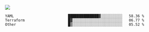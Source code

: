 ![](https://github-profile-summary-cards.vercel.app/api/cards/profile-details?username=igtm&theme=dracula)
<!--START_SECTION:waka-->

```text
YAML                         ██████████████▓░░░░░░░░░░   58.36 %
Terraform                    █▓░░░░░░░░░░░░░░░░░░░░░░░   06.77 %
Other                        █▒░░░░░░░░░░░░░░░░░░░░░░░   05.52 %
```

<!--END_SECTION:waka-->
